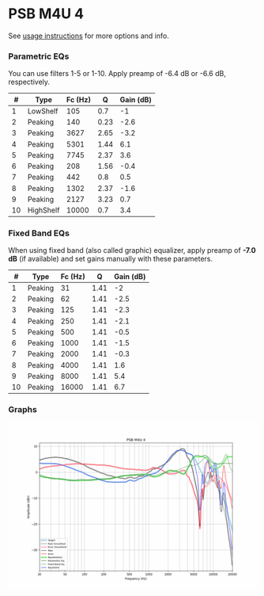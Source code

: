 # PSB M4U 4
See [usage instructions](https://github.com/jaakkopasanen/AutoEq#usage) for more options and info.

### Parametric EQs
You can use filters 1-5 or 1-10. Apply preamp of -6.4 dB or -6.6 dB, respectively.

|   # | Type      |   Fc (Hz) |    Q |   Gain (dB) |
|-----|-----------|-----------|------|-------------|
|   1 | LowShelf  |       105 | 0.7  |        -1   |
|   2 | Peaking   |       140 | 0.23 |        -2.6 |
|   3 | Peaking   |      3627 | 2.65 |        -3.2 |
|   4 | Peaking   |      5301 | 1.44 |         6.1 |
|   5 | Peaking   |      7745 | 2.37 |         3.6 |
|   6 | Peaking   |       208 | 1.56 |        -0.4 |
|   7 | Peaking   |       442 | 0.8  |         0.5 |
|   8 | Peaking   |      1302 | 2.37 |        -1.6 |
|   9 | Peaking   |      2127 | 3.23 |         0.7 |
|  10 | HighShelf |     10000 | 0.7  |         3.4 |

### Fixed Band EQs
When using fixed band (also called graphic) equalizer, apply preamp of **-7.0 dB** (if available) and set gains manually with these parameters.

|   # | Type    |   Fc (Hz) |    Q |   Gain (dB) |
|-----|---------|-----------|------|-------------|
|   1 | Peaking |        31 | 1.41 |        -2   |
|   2 | Peaking |        62 | 1.41 |        -2.5 |
|   3 | Peaking |       125 | 1.41 |        -2.3 |
|   4 | Peaking |       250 | 1.41 |        -2.1 |
|   5 | Peaking |       500 | 1.41 |        -0.5 |
|   6 | Peaking |      1000 | 1.41 |        -1.5 |
|   7 | Peaking |      2000 | 1.41 |        -0.3 |
|   8 | Peaking |      4000 | 1.41 |         1.6 |
|   9 | Peaking |      8000 | 1.41 |         5.4 |
|  10 | Peaking |     16000 | 1.41 |         6.7 |

### Graphs
![](./PSB%20M4U%204.png)
